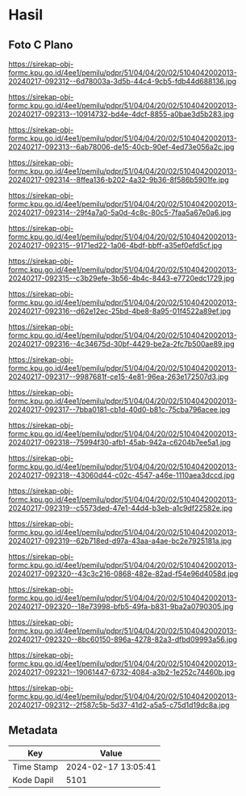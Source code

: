 # Hasil

## Foto C Plano

https://sirekap-obj-formc.kpu.go.id/4ee1/pemilu/pdpr/51/04/04/20/02/5104042002013-20240217-092312--6d78003a-3d5b-44c4-9cb5-fdb44d688136.jpg

https://sirekap-obj-formc.kpu.go.id/4ee1/pemilu/pdpr/51/04/04/20/02/5104042002013-20240217-092313--10914732-bd4e-4dcf-8855-a0bae3d5b283.jpg

https://sirekap-obj-formc.kpu.go.id/4ee1/pemilu/pdpr/51/04/04/20/02/5104042002013-20240217-092313--6ab78006-de15-40cb-90ef-4ed73e056a2c.jpg

https://sirekap-obj-formc.kpu.go.id/4ee1/pemilu/pdpr/51/04/04/20/02/5104042002013-20240217-092314--8ffea136-b202-4a32-9b36-8f586b5901fe.jpg

https://sirekap-obj-formc.kpu.go.id/4ee1/pemilu/pdpr/51/04/04/20/02/5104042002013-20240217-092314--29f4a7a0-5a0d-4c8c-80c5-7faa5a67e0a6.jpg

https://sirekap-obj-formc.kpu.go.id/4ee1/pemilu/pdpr/51/04/04/20/02/5104042002013-20240217-092315--9171ed22-1a06-4bdf-bbff-a35ef0efd5cf.jpg

https://sirekap-obj-formc.kpu.go.id/4ee1/pemilu/pdpr/51/04/04/20/02/5104042002013-20240217-092315--c3b29efe-3b56-4b4c-8443-e7720edc1729.jpg

https://sirekap-obj-formc.kpu.go.id/4ee1/pemilu/pdpr/51/04/04/20/02/5104042002013-20240217-092316--d62e12ec-25bd-4be8-8a95-01f4522a89ef.jpg

https://sirekap-obj-formc.kpu.go.id/4ee1/pemilu/pdpr/51/04/04/20/02/5104042002013-20240217-092316--4c34675d-30bf-4429-be2a-2fc7b500ae89.jpg

https://sirekap-obj-formc.kpu.go.id/4ee1/pemilu/pdpr/51/04/04/20/02/5104042002013-20240217-092317--9987681f-ce15-4e81-96ea-263e172507d3.jpg

https://sirekap-obj-formc.kpu.go.id/4ee1/pemilu/pdpr/51/04/04/20/02/5104042002013-20240217-092317--7bba0181-cb1d-40d0-b81c-75cba796acee.jpg

https://sirekap-obj-formc.kpu.go.id/4ee1/pemilu/pdpr/51/04/04/20/02/5104042002013-20240217-092318--75994f30-afb1-45ab-942a-c6204b7ee5a1.jpg

https://sirekap-obj-formc.kpu.go.id/4ee1/pemilu/pdpr/51/04/04/20/02/5104042002013-20240217-092318--43060d44-c02c-4547-a46e-1110aea3dccd.jpg

https://sirekap-obj-formc.kpu.go.id/4ee1/pemilu/pdpr/51/04/04/20/02/5104042002013-20240217-092319--c5573ded-47e1-44d4-b3eb-a1c9df22582e.jpg

https://sirekap-obj-formc.kpu.go.id/4ee1/pemilu/pdpr/51/04/04/20/02/5104042002013-20240217-092319--62b718ed-d97a-43aa-a4ae-bc2e7925181a.jpg

https://sirekap-obj-formc.kpu.go.id/4ee1/pemilu/pdpr/51/04/04/20/02/5104042002013-20240217-092320--43c3c216-0868-482e-82ad-f54e96d4058d.jpg

https://sirekap-obj-formc.kpu.go.id/4ee1/pemilu/pdpr/51/04/04/20/02/5104042002013-20240217-092320--18e73998-bfb5-49fa-b831-9ba2a0790305.jpg

https://sirekap-obj-formc.kpu.go.id/4ee1/pemilu/pdpr/51/04/04/20/02/5104042002013-20240217-092320--8bc60150-896a-4278-82a3-dfbd09993a56.jpg

https://sirekap-obj-formc.kpu.go.id/4ee1/pemilu/pdpr/51/04/04/20/02/5104042002013-20240217-092321--19061447-6732-4084-a3b2-1e252c74460b.jpg

https://sirekap-obj-formc.kpu.go.id/4ee1/pemilu/pdpr/51/04/04/20/02/5104042002013-20240217-092312--2f587c5b-5d37-41d2-a5a5-c75d1d19dc8a.jpg


## Metadata

| Key        | Value               |
| ---------- | ------------------- |
| Time Stamp | 2024-02-17 13:05:41 |
| Kode Dapil | 5101                |



